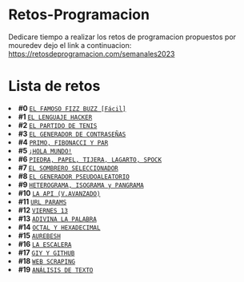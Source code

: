 # Retos-Programacion

Dedicare tiempo a realizar los retos de programacion propuestos por mouredev dejo el link a continuacion: https://retosdeprogramacion.com/semanales2023

# Lista de retos

<li>
  <strong>
    #0
  </strong>
  <a href="https://github.com/s-bauza/Retos-Programacion-2023/tree/main/Retos/Reto%20%230%20-%20EL%20FAMOSO%20FIZZ%20BUZZ%20%5BF%C3%A1cil%5D"><code>EL FAMOSO FIZZ BUZZ [Fácil]</code></a>
</li>
<li>
  <strong>
    #1
  </strong>
  <a href="https://github.com/s-bauza/Retos-Programacion-2023/tree/main/Retos/Reto%20%231%20-%20EL%20LENGUAJE%20HACKER"><code>EL LENGUAJE HACKER</code></a>
</li><li>
  <strong>
    #2
  </strong>
  <a href="https://github.com/s-bauza/Retos-Programacion-2023/tree/main/Retos/Reto%20%232%20-%20EL%20PARTIDO%20DE%20TENIS"><code>EL PARTIDO DE TENIS</code></a>
</li>
<li>
  <strong>
    #3
  </strong>
  <a href="https://github.com/s-bauza/Retos-Programacion-2023/tree/main/Retos/Reto%20%233%20-%20EL%20GENERADOR%20DE%20CONTRASE%C3%91AS"><code>EL GENERADOR DE CONTRASEÑAS</code></a>
</li>
<li>
  <strong>
    #4
  </strong>
  <a href="https://github.com/s-bauza/Retos-Programacion-2023/tree/main/Retos/RETO%20%234%20-%20PRIMO%2C%20FIBONACCI%20Y%20PAR"><code>PRIMO, FIBONACCI Y PAR</code></a>
</li>
<li>
  <strong>
    #5
  </strong>
  <a href="https://github.com/s-bauza/Retos-Programacion-2023/tree/main/Retos/Reto%20%235%20-%20%C2%A1HOLA%20MUNDO!"><code>¡HOLA MUNDO!</code></a>
</li>
<li>
  <strong>
    #6
  </strong>
  <a href="https://github.com/s-bauza/Retos-Programacion-2023/tree/main/Retos/Reto%20%236%20-%20PIEDRA%2C%20PAPEL%2C%20TIJERA%2C%20LAGARTO%2C%20SPOCK"><code>PIEDRA, PAPEL, TIJERA, LAGARTO, SPOCK</code></a>
</li>
<li>
  <strong>
    #7
  </strong>
  <a href="https://github.com/s-bauza/Retos-Programacion-2023/tree/main/Retos/Reto%20%237%20-%20EL%20SOMBRERO%20SELECCIONADOR"><code>EL SOMBRERO SELECCIONADOR</code></a>
</li>
<li>
  <strong>
    #8
  </strong>
  <a href="https://github.com/s-bauza/Retos-Programacion-2023/tree/main/Retos/Reto%20%238%20-%20EL%20GENERADOR%20PSEUDOALEATORIO"><code>EL GENERADOR PSEUDOALEATORIO</code></a>
</li>
<li>
  <strong>
    #9
  </strong>
  <a href="https://github.com/s-bauza/Retos-Programacion-2023/tree/main/Retos/Reto%20%239%20-%20HETEROGRAMA%2C%20ISOGRAMA%20y%20PANGRAMA"><code>HETEROGRAMA, ISOGRAMA y PANGRAMA</code></a>
</li>
<li>
  <strong>
    #10
  </strong>
  <a href="https://github.com/s-bauza/Retos-Programacion-2023/tree/1c02a680fd37c8e7c0154661008d23a1cd10acbf/Retos/Reto%20%2310%20-%20LA%20API/LaAPI"><code>LA API (V.AVANZADO)</code></a>
</li>
<li>
  <strong>
    #11
  </strong>
  <a href="https://github.com/s-bauza/Retos-Programacion/tree/main/Retos/Reto%20%2311%20-%20URL%20PARAMS"><code>URL PARAMS</code></a>
</li>
<li>
  <strong>
    #12
  </strong>
  <a href="https://github.com/s-bauza/Retos-Programacion/tree/main/Retos/Reto%20%2312%20-%20VIERNES%2013"><code>VIERNES 13</code></a>
</li>
<li>
  <strong>
    #13
  </strong>
  <a href="https://github.com/s-bauza/Retos-Programacion/tree/main/Retos/Reto%20%2313%20-%20ADIVINA%20LA%20PALABRA"><code>ADIVINA LA PALABRA</code></a>
</li>
<li>
  <strong>
    #14
  </strong>
  <a href="https://github.com/s-bauza/Retos-Programacion/tree/main/Retos/Reto%20%2314%20-%20OCTAL%20Y%20HEXADECIMAL"><code>OCTAL Y HEXADECIMAL</code></a>
</li>
<li>
  <strong>
    #15
  </strong>
  <a href="https://github.com/s-bauza/Retos-Programacion/tree/main/Retos/Reto%20%2315%20-%20AUREBESH"><code>AUREBESH</code></a>
</li>
<li>
  <strong>
    #16
  </strong>
  <a href="https://github.com/s-bauza/Retos-Programacion/tree/main/Retos/Reto%20%2316%20-%20LA%20ESCALERA"><code>LA ESCALERA</code></a>
</li>
<li>
  <strong>
    #17
  </strong>
  <a href="https://github.com/s-bauza/Retos-Programacion/tree/main/Retos/Reto%20%2317%20-%20GIT%20Y%20GITHUB"><code>GIY Y GITHUB</code></a>
</li>
<li>
  <strong>
    #18
  </strong>
  <a href="https://github.com/s-bauza/Retos-Programacion/tree/main/Retos/Reto%20%2318%20-%20WEB%20SCRAPING"><code>WEB SCRAPING</code></a>
</li>
<li>
  <strong>
    #19
  </strong>
  <a href="https://github.com/s-bauza/Retos-Programacion/tree/main/Retos/Reto%20%2319%20-%20AN%C3%81LISIS%20DE%20TEXTO"><code>ANÁLISIS DE TEXTO</code></a>
</li>


